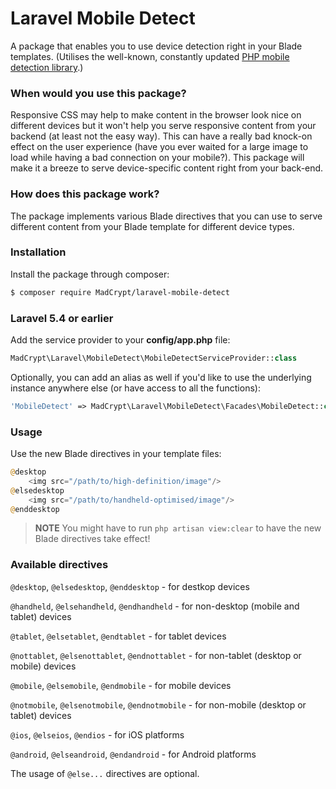 # Laravel Mobile Detect

A package that enables you to use device detection right in your Blade templates. (Utilises the well-known, constantly updated [PHP mobile detection library](http://mobiledetect.net/).)

### When would you use this package?
Responsive CSS may help to make content in the browser look nice on different devices but it won't help you serve responsive content from your backend (at least not the easy way). This can have a really bad knock-on effect on the user experience (have you ever waited for a large image to load while having a bad connection on your mobile?). This package will make it a breeze to serve device-specific content right from your back-end.

### How does this package work?
The package implements various Blade directives that you can use to serve different content from your Blade template for different device types.

### Installation
Install the package through composer:

```sh
$ composer require MadCrypt/laravel-mobile-detect
```

### Laravel 5.4 or earlier
Add the service provider to your **config/app.php** file:

```php
MadCrypt\Laravel\MobileDetect\MobileDetectServiceProvider::class
```

Optionally, you can add an alias as well if you'd like to use the underlying instance anywhere else (or have access to all the functions):
```php
'MobileDetect' => MadCrypt\Laravel\MobileDetect\Facades\MobileDetect::class
```

### Usage
Use the new Blade directives in your template files:

```php
@desktop
    <img src="/path/to/high-definition/image"/>
@elsedesktop
    <img src="/path/to/handheld-optimised/image"/>
@enddesktop
```

> **NOTE** You might have to run `php artisan view:clear` to have the new Blade directives take effect!

### Available directives
`@desktop`, `@elsedesktop`, `@enddesktop` - for destkop devices

`@handheld`, `@elsehandheld`, `@endhandheld` - for non-desktop (mobile and tablet) devices

`@tablet`, `@elsetablet`, `@endtablet` - for tablet devices

`@nottablet`, `@elsenottablet`, `@endnottablet` - for non-tablet (desktop or mobile) devices

`@mobile`, `@elsemobile`, `@endmobile` - for mobile devices

`@notmobile`, `@elsenotmobile`, `@endnotmobile` - for non-mobile (desktop or tablet) devices

`@ios`, `@elseios`, `@endios` - for iOS platforms

`@android`, `@elseandroid`, `@endandroid` - for Android platforms

The usage of `@else...` directives are optional.
